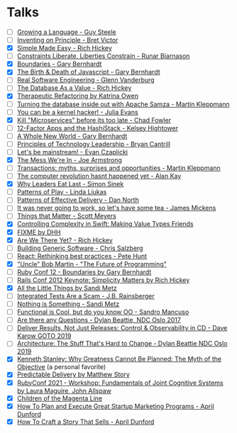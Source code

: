# Talks

- [ ] [Growing a Language - Guy Steele](https://www.youtube.com/watch?v=_ahvzDzKdB0)
- [ ] [Inventing on Principle - Bret Victor](https://www.youtube.com/watch?v=PUv66718DII)
- [x] [Simple Made Easy - Rich Hickey](https://www.infoq.com/presentations/Simple-Made-Easy)
- [ ] [Constraints Liberate, Liberties Constrain - Runar Bjarnason](https://www.youtube.com/watch?v=GqmsQeSzMdw)
- [x] [Boundaries - Gary Bernhardt](https://www.destroyallsoftware.com/talks/boundaries)
- [x] [The Birth & Death of Javascript - Gary Bernhardt](https://www.destroyallsoftware.com/talks/the-birth-and-death-of-javascript)
- [ ] [Real Software Engineering - Glenn Vanderburg](https://www.youtube.com/watch?v=RhdlBHHimeM)
- [ ] [The Database As a Value - Rich Hickey](https://www.infoq.com/presentations/Datomic-Database-Value#)
- [x] [Therapeutic Refactoring by Katrina Owen](https://www.youtube.com/watch?v=J4dlF0kcThQ)
- [ ] [Turning the database inside out with Apache Samza - Martin Kleppmann](https://www.youtube.com/watch?v=fU9hR3kiOK0)
- [ ] [You can be a kernel hacker! - Julia Evans](https://www.youtube.com/watch?v=0IQlpFWTFbM)
- [x] [Kill "Microservices" before its too late - Chad Fowler](https://www.youtube.com/watch?v=-UKEPd2ipEk)
- [ ] [12-Factor Apps and the HashiStack - Kelsey Hightower](https://www.youtube.com/watch?v=NVl9cIiPF80)
- [ ] [A Whole New World - Gary Bernhardt](https://www.destroyallsoftware.com/talks/a-whole-new-world)
- [ ] [Principles of Technology Leadership - Bryan Cantrill](https://www.youtube.com/watch?v=9QMGAtxUlAc)
- [ ] [Let's be mainstream! - Evan Czaplicki](https://www.youtube.com/watch?v=oYk8CKH7OhE)
- [x] [The Mess We're In - Joe Armstrong](https://www.youtube.com/watch?v=lKXe3HUG2l4)
- [ ] [Transactions: myths, surprises and opportunities - Martin Kleppmann](https://www.youtube.com/watch?v=5ZjhNTM8XU8)
- [ ] [The computer revolution hasnt happened yet - Alan Kay](https://www.youtube.com/watch?v=oKg1hTOQXoY)
- [x] [Why Leaders Eat Last - Simon Sinek](https://www.youtube.com/watch?v=ReRcHdeUG9Y)
- [ ] [Patterns of Play - Linda Liukas](https://www.youtube.com/watch?v=vbboehbgAN8)
- [ ] [Patterns of Effective Delivery - Dan North](https://vimeo.com/43659070)
- [ ] [It was never going to work, so let's have some tea - James Mickens](https://vimeo.com/146524997)
- [ ] [Things that Matter - Scott Meyers](https://www.youtube.com/watch?v=RT46MpK39rQ)
- [x] [Controlling Complexity in Swift: Making Value Types Friends](https://academy.realm.io/posts/andy-matuschak-controlling-complexity/])
- [x] [FIXME by DHH](https://www.youtube.com/watch?v=zKyv-IGvgGE)
- [x] [Are We There Yet? - Rich Hickey](https://www.infoq.com/presentations/Are-We-There-Yet-Rich-Hickey)
- [ ] [Building Generic Software - Chris Salzberg](https://www.youtube.com/watch?v=RZkemV_-__A)
- [ ] [React: Rethinking best practices - Pete Hunt](https://www.youtube.com/watch?v=x7cQ3mrcKaY)
- [x] ["Uncle" Bob Martin - "The Future of Programming"](https://www.youtube.com/watch?v=ecIWPzGEbFc)
- [ ] [Ruby Conf 12 - Boundaries by Gary Bernhardt](https://www.youtube.com/watch?v=yTkzNHF6rMs)
- [ ] [Rails Conf 2012 Keynote: Simplicity Matters by Rich Hickey](https://www.youtube.com/watch?v=rI8tNMsozo0)
- [x] [All the Little Things by Sandi Metz](https://www.youtube.com/watch?v=8bZh5LMaSmE)
- [ ] [Integrated Tests Are a Scam - J.B. Rainsberger](https://vimeo.com/80533536)
- [ ] [Nothing is Something - Sandi Metz](https://www.youtube.com/watch?v=29MAL8pJImQ)
- [ ] [Functional is Cool, but do you know OO - Sandro Mancuso](https://www.youtube.com/watch?v=oiFYPAel-KY)
- [ ] [Are there any Questions - Dylan Beattie, NDC Oslo 2017](https://www.youtube.com/watch?v=o6aLNvlQaGo)
- [ ] [Deliver Results, Not Just Releases: Control & Observability in CD - Dave Karow GOTO 2019](https://www.youtube.com/watch?v=s4l0iwa0XHw)
- [ ] [Architecture: The Stuff That's Hard to Change - Dylan Beattie NDC Oslo 2019](https://www.youtube.com/watch?v=3LtQWxhqjqI)
- [x] [Kenneth Stanley: Why Greatness Cannot Be Planned: The Myth of the Objective](https://www.youtube.com/watch?v=dXQPL9GooyI) (a personal favorite)
- [x] [Predictable Delivery by Matthew Story](https://docs.google.com/presentation/d/1weEU1G-4JAhD6tRlYinYS1ZOHI_SAUQkvTBFBzi67G0/edit?pli=1#slide=id.p)
- [x] [RubyConf 2021 - Workshop: Fundamentals of Joint Cognitive Systems by Laura Maguire, John Allspaw](https://www.youtube.com/watch?v=VCWxonG84jo)
- [x] [Children of the Magenta Line](https://www.youtube.com/watch?v=5ESJH1NLMLs) 
- [x] [How To Plan and Execute Great Startup Marketing Programs - April Dunford](https://www.youtube.com/watch?v=FgwJbE1wIzk)
- [x] [How To Craft a Story That Sells - April Dunford](https://www.youtube.com/watch?v=1DxQddmWqzQ)
